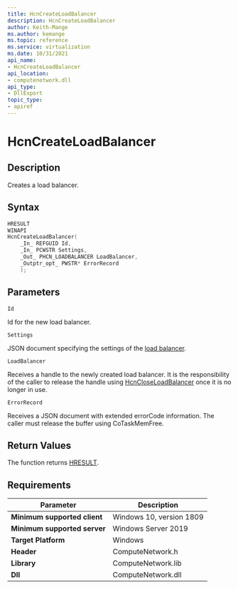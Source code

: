 ```yaml
---
title: HcnCreateLoadBalancer
description: HcnCreateLoadBalancer
author: Keith-Mange
ms.author: kemange
ms.topic: reference
ms.service: virtualization
ms.date: 10/31/2021
api_name:
- HcnCreateLoadBalancer
api_location:
- computenetwork.dll
api_type:
- DllExport
topic_type:
- apiref
---
```

# HcnCreateLoadBalancer

## Description

Creates a load balancer.

## Syntax

```cpp
HRESULT
WINAPI
HcnCreateLoadBalancer(
    _In_ REFGUID Id,
    _In_ PCWSTR Settings,
    _Out_ PHCN_LOADBALANCER LoadBalancer,
    _Outptr_opt_ PWSTR* ErrorRecord
    );
```

## Parameters

`Id`

Id for the new load balancer.

`Settings`

JSON document specifying the settings of the [load balancer](./../HNS_Schema.md#HostComputeLoadBalancer).

`LoadBalancer`

Receives a handle to the newly created load balancer. It is the responsibility of the caller to release the handle using [HcnCloseLoadBalancer](./HcnCloseLoadBalancer.md) once it is no longer in use.

`ErrorRecord`

Receives a JSON document with extended errorCode information. The caller must release the buffer using CoTaskMemFree.

## Return Values

The function returns [HRESULT](./HCNHResult.md).

## Requirements

|Parameter|Description|
|---|---|
| **Minimum supported client** | Windows 10, version 1809 |
| **Minimum supported server** | Windows Server 2019 |
| **Target Platform** | Windows |
| **Header** | ComputeNetwork.h |
| **Library** | ComputeNetwork.lib |
| **Dll** | ComputeNetwork.dll |

